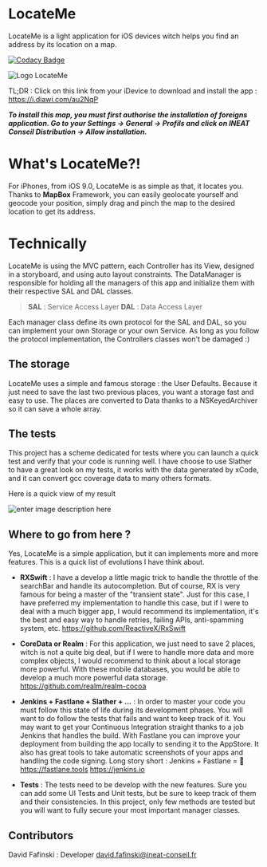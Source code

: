 # LocateMe
LocateMe is a light application for iOS devices witch helps you find an address by its location on a map.

[![Codacy Badge](https://api.codacy.com/project/badge/Grade/a14ed11ec5ec43e697858847174f9c44)](https://www.codacy.com/app/DavidFafinski/LocateMe?utm_source=github.com&amp;utm_medium=referral&amp;utm_content=DavidFafinski/LocateMe&amp;utm_campaign=Badge_Grade)

![Logo LocateMe](https://image.noelshack.com/fichiers/2018/14/3/1522858369-icon-60-3x.png)

TL;DR : Click on this link from your iDevice to download and install the app : https://i.diawi.com/au2NqP

***To install this map, you must first authorise the installation of foreigns application. Go to your Settings -> General -> Profils and click on INEAT Conseil Distribution -> Allow installation.***

# What's LocateMe?!

For iPhones, from iOS 9.0, LocateMe is as simple as that, it locates you. Thanks to **MapBox** Framework, you can easily geolocate yourself and geocode your position, simply drag and pinch the map to the desired location to get its address. 

# Technically

LocateMe is using the MVC pattern, each Controller has its View, designed in a storyboard, and using auto layout constraints. The DataManager is responsible for holding all the managers of this app and initialize them with their respective SAL and DAL classes.

> **SAL** : Service Access Layer 
> **DAL** : Data Access Layer

Each manager class define its own protocol for the SAL and DAL, so you can implement your own Storage or your own Service. As long as you follow the protocol implementation, the Controllers classes won't be damaged :)

## The storage

LocateMe uses a simple and famous storage : the User Defaults. Because it just need to save the last two previous places, you want a storage fast and easy to use. The places are converted to Data thanks to a NSKeyedArchiver so it can save a whole array. 

## The tests

This project has a scheme dedicated for tests where you can launch a quick test and verify that your code is running well. I have choose to use Slather to have a great look on my tests, it works with the data generated by xCode, and it can convert gcc coverage data to many others formats.

Here is a quick view of my result 

![enter image description here](https://image.noelshack.com/fichiers/2018/14/3/1522874348-capture-d-ecran-2018-04-04-a-17-48-26.png)

## Where to go from here ?

Yes, LocateMe is a simple application, but it can implements more and more features.  This is a quick list of evolutions I have think about.

- **RXSwift** : I have a develop a little magic trick to handle the throttle of the searchBar and handle its autocompletion. But of course, RX is very famous for being a master of the "transient state". Just for this case, I have preferred my implementation to handle this case, but if I were to deal with a much bigger app, I would recommend its implementation, it's the best and easy way to handle retries, failing APIs, anti-spamming system, etc.
https://github.com/ReactiveX/RxSwift

- **CoreData or Realm** : For this application, we just need to save 2 places, witch is not a quite big deal, but if I were to handle more data and more complex objects, I would recommend to think about a local storage more powerful. With these mobile databases, you would be able to develop a much more powerful data storage. 
https://github.com/realm/realm-cocoa 

- **Jenkins + Fastlane + Slather + ...** : In order to master your code you must follow this state of life during its development phases. You will want to do follow the tests that fails and want to keep track of it. You may want to get your Continuous Integration straight thanks to a job Jenkins that handles the build. With Fastlane you can improve your deployment from building the app locally to sending it to the AppStore.  It also has great tools to take automatic screenshots of your apps and handling the code signing. Long story short : Jenkins + Fastlane = 🚀 
https://fastlane.tools
https://jenkins.io

- **Tests** : The tests need to be develop with the new features. Sure you can add some UI Tests and Unit tests, but be sure to keep track of them and their consistencies. In this project, only few methods are tested but you will want to fully secure your most important manager classes. 
 
## Contributors

David Fafinski : Developer
david.fafinski@ineat-conseil.fr
